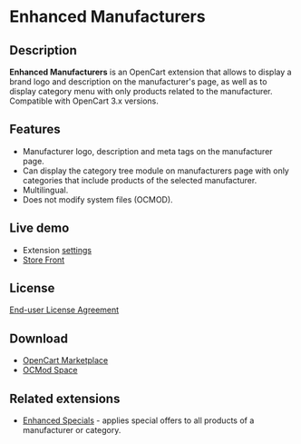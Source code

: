 # Enhanced Manufacturers

## Description
**Enhanced Manufacturers** is an OpenCart extension that allows to display a brand logo and description on the manufacturer's page, as well as to display category menu with only products related to the manufacturer.  
Compatible with OpenCart 3.x versions.

## Features
* Manufacturer logo, description and meta tags on the manufacturer page.
* Can display the category tree module on manufacturers page with only categories that include products of the selected manufacturer.
* Multilingual.
* Does not modify system files (OCMOD).

## Live demo
* Extension [settings](https://demo.ocmod.space/a/admin/index.php?route=extension/module/enhanced_manufacturers)
* [Store Front](https://demo.ocmod.space/a/apple)

## License
[End-user License Agreement](https://raw.githubusercontent.com/ocmod-space/ocmod-enhanced-manufacturers/main/EULA.txt)

## Download
* [OpenCart Marketplace](https://www.opencart.com/index.php?route=marketplace/extension/info&extension_id=41991)
* [OCMod Space](https://www.ocmod.space/enhanced-manufacturers)

## Related extensions
* [Enhanced Specials](https://www.opencart.com/index.php?route=marketplace/extension/info&extension_id=43136) - applies special offers to all products of a manufacturer or category.
